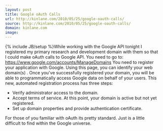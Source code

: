 ```yaml
---
layout: post
title: Google oAuth Calls
url: http://kinlane.com/2010/05/25/google-oauth-calls/
source: http://kinlane.com/2010/05/25/google-oauth-calls/
domain: kinlane.com
image: 
---
```

{% include JB/setup %}While working with the Google API tonight I registered my primary research and development domain with them so that I could make oAuth calls to Google API. You need to go to: <a href="https://www.google.com/accounts/ManageDomains">https://www.google.com/accounts/ManageDomains</a> You need to register your application with Google. Using this page, you can identify your web domain(s) . Once you've successfully registered your domain, you will be able to programmatically access Google data on behalf of your users. This new, automated registration process has three steps:
<ul class="mainlist">
     <li>Verify administrator access to the domain.
     </li>
     <li>Accept terms of service. At this point, your domain is active but not yet registered.
     </li>
     <li>Set up domain properties and provide authentication certificate.
     </li>
</ul>For those of you familiar with oAuth its pretty standard. Just is a little difficult to find within the Google universe.